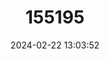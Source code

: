 ---
title: "155195"
category: "Ichthyococcus irregularis"
draft: false
date: 2024-02-22 13:03:52
languages:
  English: ["Bulldog Lightfish"]
---